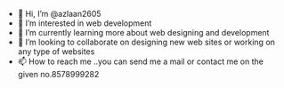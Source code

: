 - 👋 Hi, I’m @azlaan2605
- 👀 I’m interested in web development
- 🌱 I’m currently learning more about web designing and development
- 💞️ I’m looking to collaborate on designing new web sites or working on any type of websites
- 📫 How to reach me ..you can send me a mail or contact me on the given no.8578999282

<!---
azlaan2605/azlaan2605 is a ✨ special ✨ repository because its `README.md` (this file) appears on your GitHub profile.
You can click the Preview link to take a look at your changes.
--->
